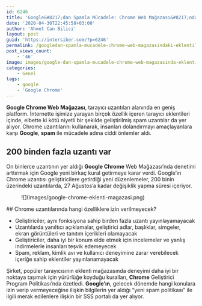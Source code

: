 ```yaml
---
id: 6246
title: 'Google&#8217;dan Spamla Mücadele: Chrome Web Mağazası&#8217;ndaki Eklentiler İçin Yeni Kurallar Geliyor'
date: '2020-04-30T22:45:58+03:00'
author: 'Ahmet Can Bilici'
layout: post
guid: 'https://intersiber.com/?p=6246'
permalink: /googledan-spamla-mucadele-chrome-web-magazasindaki-eklentiler-icin-yeni-kurallar-geliyor/
post_views_count:
    - '46'
image: images/google-dan-spamla-mucadele-chrome-web-magazasinda-eklentiler-icin-yeni-kurallar-geliyor.jpeg
categories:
    - Genel
tags:
    - google
    - 'Google Chrome'
---
```


**Google Chrome Web Mağazası**, tarayıcı uzantıları alanında en geniş platform. İnternette işimize yarayan birçok özellik içeren tarayıcı eklentileri içinde, elbette ki kötü niyetli bir şekilde geliştirilmiş spam uzantılar da yer alıyor. Chrome uzantılarını kullanarak, insanları dolandırmayı amaçlayanlara karşı **Google**, **spam** ile mücadele adına ciddi önlemler aldı.

## 200 binden fazla uzantı var

On binlerce uzantının yer aldığı **Google Chrome** Web Mağazası’nda denetimi arttırmak için Google yeni birkaç kural getirmeye karar verdi. Google’ın Chrome uzantısı geliştiricilere getirdiği yeni düzenlemeler, 200 binin üzerindeki uzantılarda, 27 Ağustos’a kadar değişiklik yapma süresi içeriyor.

<figure class="wp-block-image size-large">![](images/google-chrome-eklenti-magazasi.png)</figure>## Chrome uzantılarında hangi özelliklere izin verilmeyecek?

- Geliştiriciler, aynı fonksiyona sahip birden fazla uzantı yayınlayamayacak
- Uzantılarda yanıltıcı açıklamalar, geliştirici adlar, başlıklar, simgeler, ekran görüntüleri ve tanıtım içerikleri olamayacak
- Geliştiriciler, daha iyi bir konum elde etmek için incelemeler ve yanlış indirmelerle insanları teşvik edemeyecek
- Spam, reklam, kimlik avı ve kullanıcı deneyimine zarar verebilecek içeriğe sahip eklentiler yayınlanamayacak

Şirket, popüler tarayıcısının eklenti mağazasında deneyimi daha iyi bir noktaya taşımak için yürürlüğe koyduğu kuralları, **Chrome** Geliştirici Program Politikası’nda özetledi. **Google’ın**, gelecek dönemde hangi konulara izin verip vermeyeceğine ilişkin bilgilerin yer aldığı “yeni spam politikası” ile ilgili merak edilenlere ilişkin bir SSS portalı da yer alıyor.